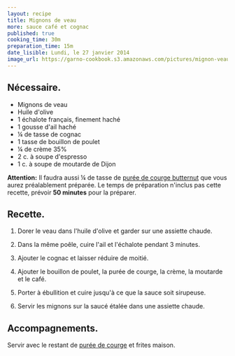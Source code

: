 ```yaml
---
layout: recipe
title: Mignons de veau
more: sauce café et cognac
published: true
cooking_time: 30m
preparation_time: 15m
date_lisible: Lundi, le 27 janvier 2014
image_url: https://garno-cookbook.s3.amazonaws.com/pictures/mignon-veau-cafe-cognac.jpg
---
```


## Nécessaire.

* Mignons de veau
* Huile d'olive
* 1 échalote français, finement haché
* 1 gousse d'ail haché
* ¼ de tasse de cognac
* 1 tasse de bouillon de poulet
* ¼ de crème 35%
* 2 c. à soupe d'espresso
* 1 c. à soupe de moutarde de Dijon

**Attention:** Il faudra aussi ¼ de tasse de [purée de courge butternut](/2014/01/puree-courge-butternut.html) que vous
aurez préalablement préparée. Le temps de préparation n'inclus pas cette recette, prévoir
**50 minutes** pour la préparer.

## Recette.

1. Dorer le veau dans l'huile d'olive et garder sur une assiette chaude.

2. Dans la même poêle, cuire l'ail et l'échalote pendant 3 minutes.

3. Ajouter le cognac et laisser réduire de moitié.

4. Ajouter le bouillon de poulet, la purée de courge, la crème, la moutarde et le café.

5. Porter à ébullition et cuire jusqu'à ce que la sauce soit sirupeuse.

6. Servir les mignons sur la saucé étalée dans une assiette chaude.

## Accompagnements.

Servir avec le restant de [purée de courge](/2014/01/puree-courge-butternut.html) et frites maison.

